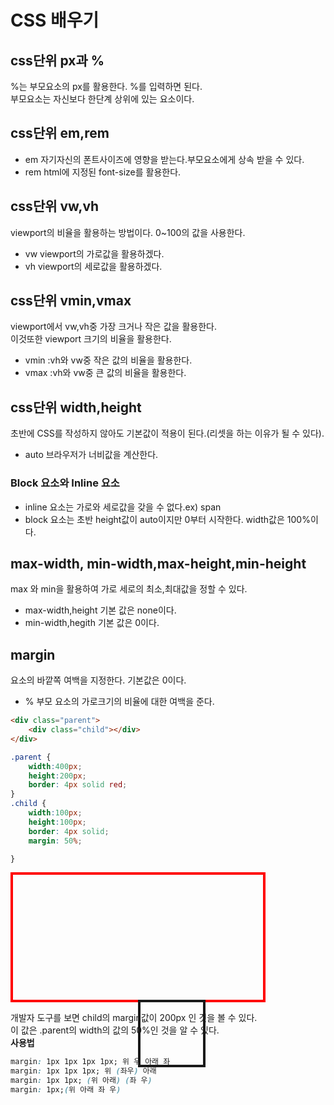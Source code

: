 # CSS 배우기  
## css단위 px과 %  
%는 부모요소의 px를 활용한다. %를 입력하면 된다.  
부모요소는 자신보다 한단계 상위에 있는 요소이다.  
## css단위 em,rem  
 * em  자기자신의 폰트사이즈에 영향을 받는다.부모요소에게 상속 받을 수 있다.
 * rem html에 지정된 font-size를 활용한다. </li>
## css단위 vw,vh  
viewport의 비율을 활용하는 방법이다. 0~100의 값을 사용한다.  
 - vw viewport의 가로값을 활용하겠다.
 - vh viewport의 세로값을 활용하겠다.
## css단위 vmin,vmax  
viewport에서 vw,vh중 가장 크거나 작은 값을 활용한다.  
이것또한 viewport 크기의 비율을 활용한다.  
 * vmin :vh와 vw중 작은 값의 비율을 활용한다.
 * vmax :vh와 vw중 큰 값의 비율을 활용한다.
## css단위 width,height  
초반에 CSS를 작성하지 않아도 기본값이 적용이 된다.(리셋을 하는 이유가 될 수 있다).  
 * auto 브라우저가 너비값을 계산한다.
### Block 요소와 Inline 요소  
 - inline 요소는 가로와 세로값을 갖을 수 없다.ex) span
 - block 요소는 초반 height값이 auto이지만 0부터 시작한다. width값은 100%이다.
## max-width, min-width,max-height,min-height  
max 와 min을 활용하여 가로 세로의 최소,최대값을 정할 수 있다.
 * max-width,height 기본 값은 none이다.
 * min-width,hegith 기본 값은 0이다.
  
## margin  
요소의 바깥쪽 여백을 지정한다. 기본값은 0이다.  
 - % 부모 요소의 가로크기의 비율에 대한 여백을 준다.

```html
<div class="parent">
    <div class="child"></div>
</div>
```

```css
.parent {
    width:400px;
    height:200px;
    border: 4px solid red;
}
.child {
    width:100px;
    height:100px;
    border: 4px solid;
    margin: 50%;

}
```
<style>
.parent {
    width:400px;
    height:200px;
    border: 4px solid red;
    display:block;
}
.child {
    width:100px;
    height:100px;
    border: 4px solid;
    margin: 50%;
    display:block;
    }
</style>
<div class="parent">
    <div class="child"></div>
</div>

개발자 도구를 보면 child의 margin값이 200px 인 것을 볼 수 있다.  
이 값은 .parent의 width의 값의 50%인 것을 알 수 있다.  
**사용법**  
```css
margin: 1px 1px 1px 1px; 위 우 아래 좌
margin: 1px 1px 1px; 위 (좌우) 아래
margin: 1px 1px; (위 아래) (좌 우)
margin: 1px;(위 아래 좌 우)
```  
